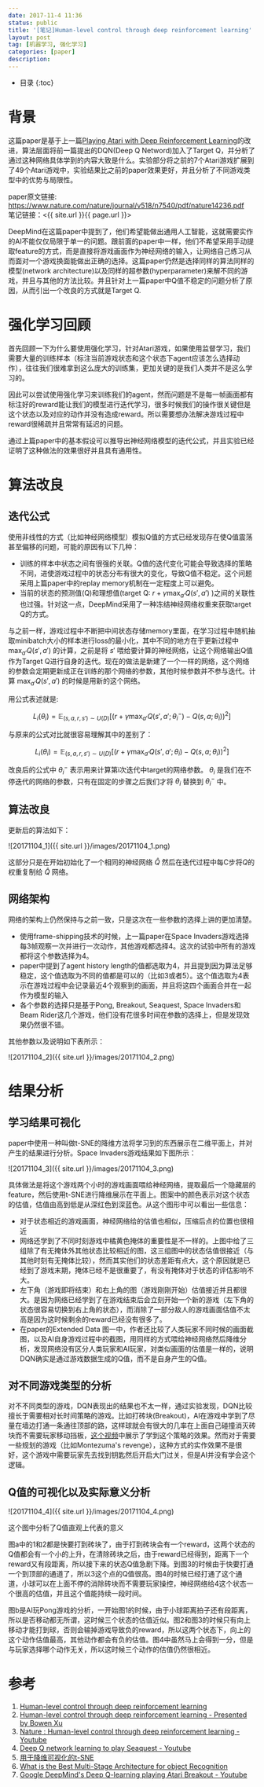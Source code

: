 ```yaml
---
date: 2017-11-4 11:36
status: public
title: '[笔记]Human-level control through deep reinforcement learning'
layout: post
tag: [机器学习, 强化学习]
categories: [paper]
description: 
---
```


* 目录 
{:toc}

# 背景

这篇paper是基于上一篇[Playing Atari with Deep Reinforcement Learning](https://arxiv.org/pdf/1312.5602.pdf)的改进，算法层面将前一篇提出的DQN(Deep Q Netword)加入了Target Q，并分析了通过这种网络具体学到的内容大致是什么。实验部分将之前的7个Atari游戏扩展到了49个Atari游戏中，实验结果比之前的paper效果更好，并且分析了不同游戏类型中的优势与局限性。

paper原文链接: <https://www.nature.com/nature/journal/v518/n7540/pdf/nature14236.pdf>  
笔记链接：<{{ site.url }}{{ page.url }}>

DeepMind在这篇paper中提到了，他们希望能做出通用人工智能，这就需要实作的AI不能仅仅局限于单一的问题。跟前面的paper中一样，他们不希望采用手动提取feature的方式，而是直接将游戏画面作为神经网络的输入，让网络自己练习从而面对一个游戏换面能做出正确的选择。这篇paper仍然是选择同样的算法同样的模型(network architecture)以及同样的超参数(hyperparameter)来解不同的游戏，并且与其他的方法比较。并且针对上一篇paper中Q值不稳定的问题分析了原因，从而引出一个改良的方式就是Target Q.

# 强化学习回顾

首先回顾一下为什么要使用强化学习，针对Atari游戏，如果使用监督学习，我们需要大量的训练样本（标注当前游戏状态和这个状态下agent应该怎么选择动作），往往我们很难拿到这么庞大的训练集，更加关键的是我们人类并不是这么学习的。

因此可以尝试使用强化学习来训练我们的agent，然而问题是不是每一帧画面都有标注好的reward能让我们的模型进行迭代学习，很多时候我们的操作很关键但是这个状态以及对应的动作并没有造成reward。所以需要想办法解决游戏过程中reward很稀疏并且常常有延迟的问题。

通过上篇paper中的基本假设可以推导出神经网络模型的迭代公式，并且实验已经证明了这种做法的效果很好并且具有通用性。

# 算法改良

## 迭代公式

使用非线性的方式（比如神经网络模型）模拟Q值的方式已经发现存在使Q值震荡甚至偏移的问题，可能的原因有以下几种：
- 训练的样本中状态之间有很强的关联。Q值的迭代变化可能会导致选择的策略不同，进使游戏过程中的状态分布有很大的变化，导致Q值不稳定。这个问题采用上篇paper中的replay memory机制在一定程度上可以避免。
- 当前的状态的预测值(Q)和理想值(target Q: 
    $r + \gamma \max_{a'}Q(s', a')$
    )之间的关联性也过强。针对这一点，DeepMind采用了一种冻结神经网络权重来获取target Q的方式。
    
与之前一样，游戏过程中不断把中间状态存储memory里面，在学习过程中随机抽取minibatch大小的样本进行loss的最小化，其中不同的地方在于更新过程中
$\max_{a'}Q(s', a')$
的计算，之前是将
$s'$
喂给要计算的神经网络，让这个网络输出Q值作为Target Q进行自身的迭代。现在的做法是新建了一个一样的网络，这个网络的参数会定期更新成正在训练的那个网络的参数，其他时候参数并不参与迭代。计算
$\max_{a'}Q(s', a')$
的时候是用新的这个网络。

用公式表述就是:

$$
L_i(\theta_i) = \mathbb{E}_{(s,a,r,s') \sim U(D)} [(r + \gamma \max_{a'}Q(s', a'; \theta^-_i) - Q(s, a; \theta_i))^2]
$$

与原来的公式对比就很容易理解其中的差别了：

$$
L_i(\theta_i) = \mathbb{E}_{(s,a,r,s') \sim U(D)} [(r + \gamma \max_{a'}Q(s', a'; \theta_i) - Q(s, a; \theta_i))^2]
$$

改良后的公式中
$\theta^-_i$
表示用来计算第i次迭代中target的网络参数。
$\theta_i$
是我们在不停迭代的网络的参数，只有在固定的步骤之后我们才将
$\theta_i$
替换到
$\theta^-_i$
中。

## 算法改良

更新后的算法如下：

![20171104_1]({{ site.url }}/images/20171104_1.png)

这部分只是在开始初始化了一个相同的神经网络
$\hat{Q}$
然后在迭代过程中每C步将$Q$的权重复制给
$\hat{Q}$
网络。

## 网络架构

网络的架构上仍然保持与之前一致，只是这次在一些参数的选择上讲的更加清楚。

- 使用frame-shipping技术的时候，上一篇paper在Space Invaders游戏选择每3帧观察一次并进行一次动作，其他游戏都选择4。这次的试验中所有的游戏都将这个参数选择为4。
- paper中提到了agent history length的值都选取为4，并且提到因为算法足够稳定，这个值选取为不同的值都是可以的（比如3或者5）。这个值选取为4表示在游戏过程中会记录最近4个观察到的画面，并且将这四个画面合并在一起作为模型的输入
- 各个参数的选择只是基于Pong, Breakout, Seaquest, Space Invaders和Beam Rider这几个游戏，他们没有花很多时间在参数的选择上，但是发现效果仍然很不错。

其他参数以及说明如下表所示：

![20171104_2]({{ site.url }}/images/20171104_2.png)

# 结果分析

## 学习结果可视化

paper中使用一种叫做t-SNE的降维方法将学习到的东西展示在二维平面上，并对产生的结果进行分析。Space Invaders游戏结果如下图所示：

![20171104_3]({{ site.url }}/images/20171104_3.png)

具体做法是将这个游戏两个小时的游戏画面喂给神经网络，提取最后一个隐藏层的feature，然后使用t-SNE进行降维展示在平面上。图案中的颜色表示对这个状态的估值，估值由高到低是从深红色到深蓝色。从这个图形中可以看出一些信息：
- 对于状态相近的游戏画面，神经网络给的估值也相似，压缩后点的位置也很相近
- 网络还学到了不同时刻游戏中橘黄色掩体的重要性是不一样的。上图中给了三组除了有无掩体外其他状态比较相近的图，这三组图中的状态估值很接近（与其他时刻有无掩体比较），然而其实他们的状态差距有点大，这个原因就是已经到了游戏末期，掩体已经不是很重要了，有没有掩体对于状态的评估影响不大。
- 左下角（游戏即将结束）和右上角的图（游戏刚刚开始）估值接近并且都很大。是因为网络已经学到了在游戏结束后会立刻开始一个新的游戏（左下角的状态很容易切换到右上角的状态），而消除了一部分敌人的游戏画面估值不太高是因为这时候剩余的reward已经没有很多了。
- 在paper的Extended Data 图一中，作者还比较了人类玩家不同时候的画面截图，以及AI自身游戏过程中的截图，用同样的方式喂给神经网络然后降维分析，发现网络没有区分人类玩家和AI玩家，对类似画面的估值是一样的，说明DQN确实是通过游戏数据生成的Q值，而不是自身产生的Q值。

## 对不同游戏类型的分析

对不不同类型的游戏，DQN表现出的结果也不太一样，通过实验发现，DQN比较擅长于需要相对长时间策略的游戏。比如打砖块(Breakout)，AI在游戏中学到了尽量在墙边打通一条通往顶部的路，这样球就会有很大的几率在上面自己碰撞消灭砖块而不需要玩家移动挡板，[这个视频](https://www.youtube.com/watch?v=V1eYniJ0Rnk)中展示了学到这个策略的效果。然而对于需要一些规划的游戏（比如Montezuma's revenge），这种方式的实作效果不是很好，这个游戏中需要玩家先去找到钥匙然后开启大门过关，但是AI并没有学会这个逻辑。

## Q值的可视化以及实际意义分析

![20171104_4]({{ site.url }}/images/20171104_4.png)

这个图中分析了Q值直观上代表的意义

图a中的1和2都是快要打到砖块了，由于打到砖块会有一个reward，这两个状态的Q值都会有一个小的上升，在清除砖块之后，由于reward已经得到，距离下一个reward又有段距离，所以接下来的状态Q值急剧下降。到图3的时候由于快要打通一个到顶部的通道了，所以3这个点的Q值很高。图4的时候已经打通了这个通道，小球可以在上面不停的消除砖块而不需要玩家操控，神经网络给4这个状态一个很高的估值，并且这个值能持续一段时间。

图b是AI玩Pong游戏的分析，一开始图1的时候，由于小球距离拍子还有段距离，所以是否移动都无所谓，这时候三个状态的估值近似。图2和图3的时候只有向上移动才能打到球，否则会输掉游戏导致负的reward，所以这两个状态下，向上的这个动作估值最高，其他动作都会有负的估值。图4中虽然马上会得到一分，但是与玩家选择哪个动作无关，所以这时候三个动作的估值仍然很相近。

# 参考

1. [Human-level control through deep reinforcement learning](https://www.nature.com/nature/journal/v518/n7540/pdf/nature14236.pdf)
2. [Human-level control through deep reinforcement learning - Presented by Bowen Xu](http://www.teach.cs.toronto.edu/~csc2542h/fall/material/csc2542f16_dqn.pdf)
3. [Nature : Human-level control through deep reinforcement learning - Youtube](https://www.youtube.com/watch?v=iqXKQf2BOSE)
4. [Deep Q network learning to play Seaquest - Youtube](https://www.youtube.com/watch?v=5WXVJ1A0k6Q)
5. [用于降维可视化的t-SNE](http://www.datakit.cn/blog/2015/08/06/t_SNE.html)
6. [What is the Best Multi-Stage Architecture for object Recognition](http://yann.lecun.com/exdb/publis/pdf/jarrett-iccv-09.pdf)
7. [Google DeepMind's Deep Q-learning playing Atari Breakout - Youtube](https://www.youtube.com/watch?v=V1eYniJ0Rnk)
